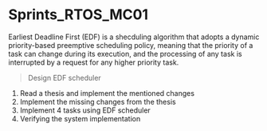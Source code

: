 # Sprints_RTOS_MC01

Earliest Deadline First (EDF) is a shecduling algorithm that adopts a dynamic priority-based preemptive scheduling policy, meaning that the priority of a task can change during its execution, and the processing of any task is interrupted by a request for any higher priority task.


>Design EDF scheduler

1. Read a thesis and implement the mentioned changes
2. Implement the missing changes from the thesis
3. Implement 4 tasks using EDF scheduler
3. Verifying the system implementation
